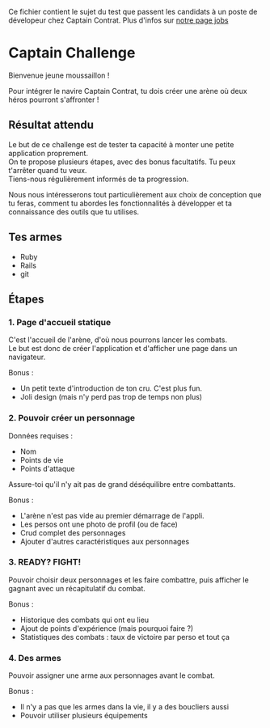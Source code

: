 Ce fichier contient le sujet du test que passent les candidats à un poste de dévelopeur chez Captain Contrat. Plus d'infos sur [notre page jobs](https://jobs.captaincontrat.com/)

# Captain Challenge

Bienvenue jeune moussaillon !

Pour intégrer le navire Captain Contrat, tu dois créer une arène où deux héros pourront s'affronter !

## Résultat attendu

Le but de ce challenge est de tester ta capacité à monter une petite application proprement.  
On te propose plusieurs étapes, avec des bonus facultatifs. Tu peux t'arrêter quand tu veux.  
Tiens-nous régulièrement informés de ta progression.

Nous nous intéresserons tout particulièrement aux choix de conception que tu feras, comment tu abordes les fonctionnalités à développer et ta connaissance des outils que tu utilises.

## Tes armes

- Ruby
- Rails
- git

## Étapes

### 1. Page d'accueil statique

C'est l'accueil de l'arène, d'où nous pourrons lancer les combats.  
Le but est donc de créer l'application et d'afficher une page dans un navigateur.

Bonus :
- Un petit texte d'introduction de ton cru. C'est plus fun.
- Joli design (mais n'y perd pas trop de temps non plus)

### 2. Pouvoir créer un personnage

Données requises :

- Nom
- Points de vie
- Points d'attaque

Assure-toi qu'il n'y ait pas de grand déséquilibre entre combattants.  

Bonus :

- L'arène n'est pas vide au premier démarrage de l'appli.
- Les persos ont une photo de profil (ou de face)
- Crud complet des personnages
- Ajouter d'autres caractéristiques aux personnages

### 3. READY? FIGHT!

Pouvoir choisir deux personnages et les faire combattre, puis afficher le gagnant avec un récapitulatif du combat.

Bonus :

- Historique des combats qui ont eu lieu
- Ajout de points d'expérience (mais pourquoi faire ?)
- Statistiques des combats : taux de victoire par perso et tout ça

### 4. Des armes

Pouvoir assigner une arme aux personnages avant le combat.

Bonus :

- Il n'y a pas que les armes dans la vie, il y a des boucliers aussi
- Pouvoir utiliser plusieurs équipements
